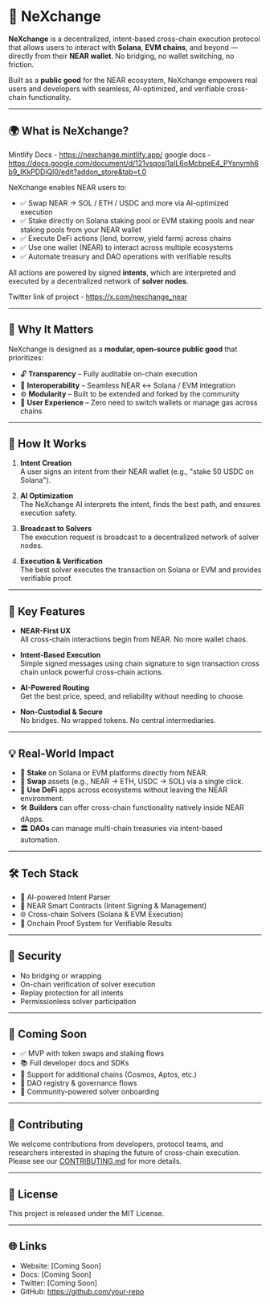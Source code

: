 # 🔀 NeXchange

**NeXchange** is a decentralized, intent-based cross-chain execution protocol that allows users to interact with **Solana**, **EVM chains**, and beyond — directly from their **NEAR wallet**. No bridging, no wallet switching, no friction.

Built as a **public good** for the NEAR ecosystem, NeXchange empowers real users and developers with seamless, AI-optimized, and verifiable cross-chain functionality.



---

## 🌍 What is NeXchange?

Mintlify Docs - https://nexchange.mintlify.app/
google docs - https://docs.google.com/document/d/121vsqosl1aIL6oMcbpeE4_PYsnymh6b9_IKkPDDiQl0/edit?addon_store&tab=t.0

NeXchange enables NEAR users to:

- ✅ Swap NEAR → SOL / ETH / USDC and more via AI-optimized execution
- ✅ Stake directly on Solana staking pool or EVM staking pools and near staking pools from your NEAR wallet
- ✅ Execute DeFi actions (lend, borrow, yield farm) across chains
- ✅ Use one wallet (NEAR) to interact across multiple ecosystems
- ✅ Automate treasury and DAO operations with verifiable results

All actions are powered by signed **intents**, which are interpreted and executed by a decentralized network of **solver nodes**.

Twitter link of project - https://x.com/nexchange_near

---

## 🧱 Why It Matters

NeXchange is designed as a **modular, open-source public good** that prioritizes:

- 🔓 **Transparency** – Fully auditable on-chain execution
- 🔁 **Interoperability** – Seamless NEAR ↔ Solana / EVM integration
- ⚙️ **Modularity** – Built to be extended and forked by the community
- 👤 **User Experience** – Zero need to switch wallets or manage gas across chains

---

## 🤖 How It Works

1. **Intent Creation**  
   A user signs an intent from their NEAR wallet (e.g., "stake 50 USDC on Solana").

2. **AI Optimization**  
   The NeXchange AI interprets the intent, finds the best path, and ensures execution safety.

3. **Broadcast to Solvers**  
   The execution request is broadcast to a decentralized network of solver nodes.

4. **Execution & Verification**  
   The best solver executes the transaction on Solana or EVM and provides verifiable proof.

---

## 🌟 Key Features

- **NEAR-First UX**  
  All cross-chain interactions begin from NEAR. No more wallet chaos.

- **Intent-Based Execution**  
  Simple signed messages using chain signature to sign transaction cross chain unlock powerful cross-chain actions.

- **AI-Powered Routing**  
  Get the best price, speed, and reliability without needing to choose.

- **Non-Custodial & Secure**  
  No bridges. No wrapped tokens. No central intermediaries.

---

## 💡 Real-World Impact

- 🧾 **Stake** on Solana or EVM platforms directly from NEAR.
- 🔄 **Swap** assets (e.g., NEAR → ETH, USDC → SOL) via a single click.
- 🧠 **Use DeFi** apps across ecosystems without leaving the NEAR environment.
- 🛠 **Builders** can offer cross-chain functionality natively inside NEAR dApps.
- 🏛 **DAOs** can manage multi-chain treasuries via intent-based automation.

---

## 🛠 Tech Stack

- 🧠 AI-powered Intent Parser
- 🔗 NEAR Smart Contracts (Intent Signing & Management)
- 🌐 Cross-chain Solvers (Solana & EVM Execution)
- 📜 Onchain Proof System for Verifiable Results

---

## 🔐 Security

- No bridging or wrapping
- On-chain verification of solver execution
- Replay protection for all intents
- Permissionless solver participation

---

## 🚀 Coming Soon

- ✅ MVP with token swaps and staking flows
- 📚 Full developer docs and SDKs
- 🌉 Support for additional chains (Cosmos, Aptos, etc.)
- 🧱 DAO registry & governance flows
- 💬 Community-powered solver onboarding

---

## 🤝 Contributing

We welcome contributions from developers, protocol teams, and researchers interested in shaping the future of cross-chain execution. Please see our [CONTRIBUTING.md](./CONTRIBUTING.md) for more details.

---

## 📄 License

This project is released under the MIT License.

---

## 🌐 Links

- Website: [Coming Soon]
- Docs: [Coming Soon]
- Twitter: [Coming Soon]
- GitHub: https://github.com/your-repo
